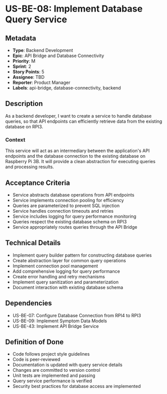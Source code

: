 # US-BE-08: Implement Database Query Service

## Metadata
- **Type**: Backend Development
- **Epic**: API Bridge and Database Connectivity
- **Priority**: M
- **Sprint**: 2
- **Story Points**: 5
- **Assignee**: TBD
- **Reporter**: Product Manager
- **Labels**: api-bridge, database-connectivity, backend

## Description
As a backend developer, I want to create a service to handle database queries, so that API endpoints can efficiently retrieve data from the existing database on RPI3.

### Context
This service will act as an intermediary between the application's API endpoints and the database connection to the existing database on Raspberry Pi 3B. It will provide a clean abstraction for executing queries and processing results.

## Acceptance Criteria
- Service abstracts database operations from API endpoints
- Service implements connection pooling for efficiency
- Queries are parameterized to prevent SQL injection
- Service handles connection timeouts and retries
- Service includes logging for query performance monitoring
- Queries respect the existing database schema on RPI3
- Service appropriately routes queries through the API Bridge

## Technical Details
- Implement query builder pattern for constructing database queries
- Create abstraction layer for common query operations
- Implement connection pool management
- Add comprehensive logging for query performance
- Create error handling and retry mechanisms
- Implement query sanitization and parameterization
- Document interaction with existing database schema

## Dependencies
- US-BE-07: Configure Database Connection from RPI4 to RPI3
- US-BE-09: Implement Symptom Data Models
- US-BE-43: Implement API Bridge Service

## Definition of Done
- Code follows project style guidelines
- Code is peer-reviewed
- Documentation is updated with query service details
- Changes are committed to version control
- Unit tests are implemented and passing
- Query service performance is verified
- Security best practices for database access are implemented
